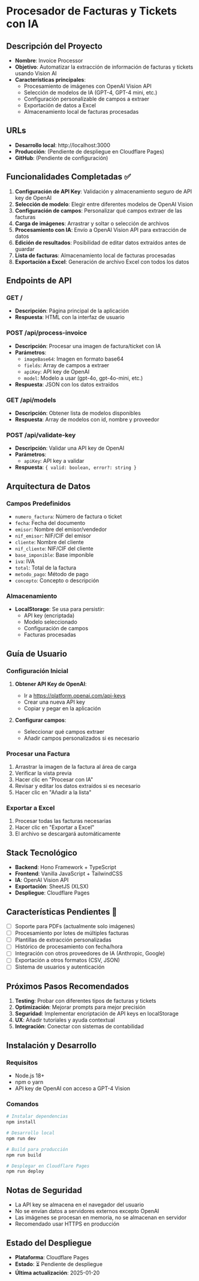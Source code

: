 # Procesador de Facturas y Tickets con IA

## Descripción del Proyecto
- **Nombre**: Invoice Processor
- **Objetivo**: Automatizar la extracción de información de facturas y tickets usando Vision AI
- **Características principales**:
  - Procesamiento de imágenes con OpenAI Vision API
  - Selección de modelos de IA (GPT-4, GPT-4 mini, etc.)
  - Configuración personalizable de campos a extraer
  - Exportación de datos a Excel
  - Almacenamiento local de facturas procesadas

## URLs
- **Desarrollo local**: http://localhost:3000
- **Producción**: (Pendiente de despliegue en Cloudflare Pages)
- **GitHub**: (Pendiente de configuración)

## Funcionalidades Completadas ✅
1. **Configuración de API Key**: Validación y almacenamiento seguro de API key de OpenAI
2. **Selección de modelo**: Elegir entre diferentes modelos de OpenAI Vision
3. **Configuración de campos**: Personalizar qué campos extraer de las facturas
4. **Carga de imágenes**: Arrastrar y soltar o selección de archivos
5. **Procesamiento con IA**: Envío a OpenAI Vision API para extracción de datos
6. **Edición de resultados**: Posibilidad de editar datos extraídos antes de guardar
7. **Lista de facturas**: Almacenamiento local de facturas procesadas
8. **Exportación a Excel**: Generación de archivo Excel con todos los datos

## Endpoints de API

### GET /
- **Descripción**: Página principal de la aplicación
- **Respuesta**: HTML con la interfaz de usuario

### POST /api/process-invoice
- **Descripción**: Procesar una imagen de factura/ticket con IA
- **Parámetros**:
  - `imageBase64`: Imagen en formato base64
  - `fields`: Array de campos a extraer
  - `apiKey`: API key de OpenAI
  - `model`: Modelo a usar (gpt-4o, gpt-4o-mini, etc.)
- **Respuesta**: JSON con los datos extraídos

### GET /api/models
- **Descripción**: Obtener lista de modelos disponibles
- **Respuesta**: Array de modelos con id, nombre y proveedor

### POST /api/validate-key
- **Descripción**: Validar una API key de OpenAI
- **Parámetros**:
  - `apiKey`: API key a validar
- **Respuesta**: `{ valid: boolean, error?: string }`

## Arquitectura de Datos

### Campos Predefinidos
- `numero_factura`: Número de factura o ticket
- `fecha`: Fecha del documento
- `emisor`: Nombre del emisor/vendedor
- `nif_emisor`: NIF/CIF del emisor
- `cliente`: Nombre del cliente
- `nif_cliente`: NIF/CIF del cliente
- `base_imponible`: Base imponible
- `iva`: IVA
- `total`: Total de la factura
- `metodo_pago`: Método de pago
- `concepto`: Concepto o descripción

### Almacenamiento
- **LocalStorage**: Se usa para persistir:
  - API key (encriptada)
  - Modelo seleccionado
  - Configuración de campos
  - Facturas procesadas

## Guía de Usuario

### Configuración Inicial
1. **Obtener API Key de OpenAI**:
   - Ir a https://platform.openai.com/api-keys
   - Crear una nueva API key
   - Copiar y pegar en la aplicación

2. **Configurar campos**:
   - Seleccionar qué campos extraer
   - Añadir campos personalizados si es necesario

### Procesar una Factura
1. Arrastrar la imagen de la factura al área de carga
2. Verificar la vista previa
3. Hacer clic en "Procesar con IA"
4. Revisar y editar los datos extraídos si es necesario
5. Hacer clic en "Añadir a la lista"

### Exportar a Excel
1. Procesar todas las facturas necesarias
2. Hacer clic en "Exportar a Excel"
3. El archivo se descargará automáticamente

## Stack Tecnológico
- **Backend**: Hono Framework + TypeScript
- **Frontend**: Vanilla JavaScript + TailwindCSS
- **IA**: OpenAI Vision API
- **Exportación**: SheetJS (XLSX)
- **Despliegue**: Cloudflare Pages

## Características Pendientes 🔄
- [ ] Soporte para PDFs (actualmente solo imágenes)
- [ ] Procesamiento por lotes de múltiples facturas
- [ ] Plantillas de extracción personalizadas
- [ ] Histórico de procesamiento con fecha/hora
- [ ] Integración con otros proveedores de IA (Anthropic, Google)
- [ ] Exportación a otros formatos (CSV, JSON)
- [ ] Sistema de usuarios y autenticación

## Próximos Pasos Recomendados
1. **Testing**: Probar con diferentes tipos de facturas y tickets
2. **Optimización**: Mejorar prompts para mejor precisión
3. **Seguridad**: Implementar encriptación de API keys en localStorage
4. **UX**: Añadir tutoriales y ayuda contextual
5. **Integración**: Conectar con sistemas de contabilidad

## Instalación y Desarrollo

### Requisitos
- Node.js 18+
- npm o yarn
- API key de OpenAI con acceso a GPT-4 Vision

### Comandos
```bash
# Instalar dependencias
npm install

# Desarrollo local
npm run dev

# Build para producción
npm run build

# Desplegar en Cloudflare Pages
npm run deploy
```

## Notas de Seguridad
- La API key se almacena en el navegador del usuario
- No se envían datos a servidores externos excepto OpenAI
- Las imágenes se procesan en memoria, no se almacenan en servidor
- Recomendado usar HTTPS en producción

## Estado del Despliegue
- **Plataforma**: Cloudflare Pages
- **Estado**: ⏳ Pendiente de despliegue
- **Última actualización**: 2025-01-20